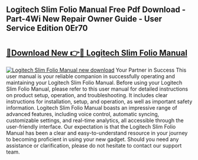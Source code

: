 ## Logitech Slim Folio Manual Free Pdf Download - Part-4Wi New Repair Owner Guide - User Service Edition 0Er70

# <h2><a href="http://bc31953.oget.top/?id=Logitech+Slim+Folio+Manual">🔗Download New 👉🔴 Logitech Slim Folio Manual</a></h2>

[![Logitech Slim Folio Manual new download](https://i.imgur.com/5g1atiW.png)](http://bc31953.oget.top/?id=Logitech+Slim+Folio+Manual)
Your Partner in Success This user manual is your reliable companion in successfully operating and maintaining your Logitech Slim Folio Manual. Before using your Logitech Slim Folio Manual, please refer to this user manual for detailed instructions on product setup, operation, and troubleshooting. It includes clear instructions for installation, setup, and operation, as well as important safety information. Logitech Slim Folio Manual boasts an impressive range of advanced features, including voice control, automatic syncing, customizable settings, and real-time analytics, all accessible through the user-friendly interface. Our expectation is that the Logitech Slim Folio Manual has been a clear and easy-to-understand resource in your journey to becoming proficient in using your new gadget. Should you need any assistance or clarification, please do not hesitate to contact our support team.
